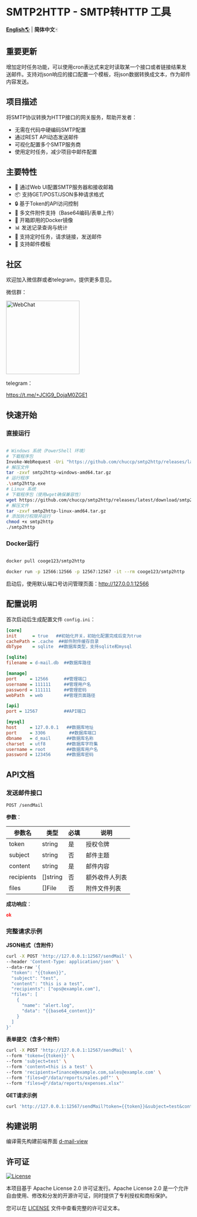 # SMTP2HTTP - SMTP转HTTP 工具

[**English**🌎](./README.md) | **简体中文**🀄

## 重要更新

增加定时任务功能，可以使用cron表达式来定时读取某一个接口或者链接结果发送邮件。支持对json响应的接口配置一个模板，将json数据转换成文本，作为邮件内容发送。

## 项目描述

将SMTP协议转换为HTTP接口的网关服务，帮助开发者：

- 无需在代码中硬编码SMTP配置
- 通过REST API动态发送邮件
- 可视化配置多个SMTP服务商
- 使用定时任务，减少项目中邮件配置

## 主要特性

- 🚀 通过Web UI配置SMTP服务器和接收邮箱
- 📦 支持GET/POST/JSON多种请求格式
- 🔒 基于Token的API访问控制
- 📎 多文件附件支持（Base64编码/表单上传）
- 🐳 开箱即用的Docker镜像
- 📊 发送记录查询与统计
- 📅 支持定时任务，请求链接，发送邮件
- 📧 支持邮件模板

## 社区
欢迎加入微信群或者telegram，提供更多意见。

微信群：

<img src="https://github.com/chuccp/smtp2http/blob/main/image/WeChat.png?raw=true" alt="WebChat" width="200">

telegram：

https://t.me/+JClG9_DojaM0ZGE1

## 快速开始

### 直接运行

```bash

# Windows 系统（PowerShell 环境）
# 下载程序包
Invoke-WebRequest -Uri "https://github.com/chuccp/smtp2http/releases/latest/download/smtp2http-windows-amd64.tar.gz" -OutFile "smtp2http-windows-amd64.tar.gz"
# 解压文件
tar -zxvf smtp2http-windows-amd64.tar.gz
# 运行程序 
.\smtp2http.exe
# Linux 系统
# 下载程序包（使用wget确保兼容性）
wget https://github.com/chuccp/smtp2http/releases/latest/download/smtp2http-linux-amd64.tar.gz
# 解压文件
tar -zxvf smtp2http-linux-amd64.tar.gz
# 添加执行权限并运行
chmod +x smtp2http
./smtp2http
```

### Docker运行

```bash

docker pull cooge123/smtp2http

docker run -p 12566:12566 -p 12567:12567 -it --rm cooge123/smtp2http

```
启动后，使用默认端口号访问管理页面：http://127.0.0.1:12566

## 配置说明

首次启动后生成配置文件 `config.ini`：

```ini
[core]
init      = true   ##初始化开关，初始化配置完成后变为true 
cachePath = .cache  ##邮件附件缓存目录
dbType    = sqlite  ##数据库类型，支持sqlite和mysql

[sqlite]
filename = d-mail.db  ##数据库路径

[manage]
port     = 12566      ##管理端口   
username = 111111     ##管理用户名    
password = 111111     ##管理密码
webPath  = web        ##管理页面路径

[api]
port = 12567          ##API端口    

[mysql]
host     = 127.0.0.1   ##数据库地址
port     = 3306         ##数据库端口
dbname   = d_mail      ##数据库名称
charset  = utf8        ##数据库字符集
username = root        ##数据库用户名
password = 123456      ##数据库密码
```

## API文档

### 发送邮件接口

`POST /sendMail`

**参数**：

| 参数名        | 类型       | 必填 | 说明      |
|------------|----------|----|---------|
| token      | string   | 是  | 授权令牌    |
| subject    | string   | 否  | 邮件主题    |
| content    | string   | 是  | 邮件内容    |
| recipients | []string | 否  | 额外收件人列表 |
| files      | []File   | 否  | 附件文件列表  |

**成功响应**：

```json
ok
```

### 完整请求示例

**JSON格式（含附件）**

```bash
curl -X POST 'http://127.0.0.1:12567/sendMail' \
--header 'Content-Type: application/json' \
--data-raw '{
  "token": "{{token}}",
  "subject": "test",
  "content": "this is a test",
  "recipients": ["ops@example.com"],
  "files": [
    {
      "name": "alert.log",
      "data": "{{base64_content}}"
    }
  ]
}'
```

**表单提交（含多个附件）**

```bash
curl -X POST 'http://127.0.0.1:12567/sendMail' \
--form 'token={{token}}' \
--form 'subject=test' \
--form 'content=this is a test' \
--form 'recipients=finance@example.com,sales@example.com' \
--form 'files=@"/data/reports/sales.pdf"' \
--form 'files=@"/data/reports/expenses.xlsx"'
```

**GET请求示例**

```bash
curl 'http://127.0.0.1:12567/sendMail?token={{token}}&subject=test&content=this%20is%20a%20test&recipients=aaa@mail.com,bbb@mail.com'
```





## 构建说明

编译需先构建前端界面 [d-mail-view](https://github.com/chuccp/d-mail-view)



## 许可证

[![License](https://img.shields.io/badge/license-Apache%202.0-blue.svg)](https://github.com/chuccp/smtp2http/blob/main/LICENSE)

本项目基于 Apache License 2.0 许可证发行。Apache License 2.0 是一个允许自由使用、修改和分发的开源许可证，同时提供了专利授权和商标保护。

您可以在 [LICENSE](./LICENSE) 文件中查看完整的许可证文本。











        
